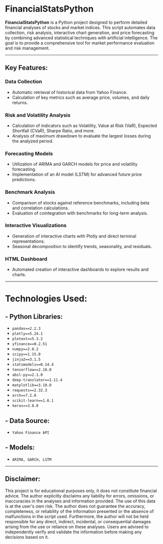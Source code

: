 # FinancialStatsPython

**FinancialStatsPython** is a Python project designed to perform detailed financial analyses of stocks and market indices. This script automates data collection, risk analysis, interactive chart generation, and price forecasting by combining advanced statistical techniques with artificial intelligence. The goal is to provide a comprehensive tool for market performance evaluation and risk management.

---

## Key Features:

### **Data Collection**
- Automatic retrieval of historical data from Yahoo Finance.
- Calculation of key metrics such as average price, volumes, and daily returns.

### **Risk and Volatility Analysis**
- Calculation of indicators such as Volatility, Value at Risk (VaR), Expected Shortfall (CVaR), Sharpe Ratio, and more.
- Analysis of maximum drawdown to evaluate the largest losses during the analyzed period.

### **Forecasting Models**
- Utilization of ARIMA and GARCH models for price and volatility forecasting.
- Implementation of an AI model (LSTM) for advanced future price predictions.

### **Benchmark Analysis**
- Comparison of stocks against reference benchmarks, including beta and correlation calculations.
- Evaluation of cointegration with benchmarks for long-term analysis.

### **Interactive Visualizations**
- Generation of interactive charts with Plotly and direct terminal representations.
- Seasonal decomposition to identify trends, seasonality, and residuals.

### **HTML Dashboard**
- Automated creation of interactive dashboards to explore results and charts.

---

# Technologies Used:

## - **Python Libraries:** 
- `pandas==2.2.3`
- `plotly==5.24.1`
- `plotext==5.3.2`
- `yfinance==0.2.51`
- `numpy==2.0.2`
- `scipy==1.15.0`
- `jinja2==3.1.5`
- `statsmodels==0.14.4`
- `tensorflow==2.18.0`
- `absl-py==2.1.0`
- `deep-translator==1.11.4`
- `matplotlib==3.10.0`
- `requests==2.32.3`
- `arch==7.2.0`
- `scikit-learn==1.6.1`
- `keras==3.8.0`

## - **Data Source:** 
- `Yahoo Finance API`

## - **Models:** 
- `ARIMA, GARCH, LSTM`

---

## Disclaimer:

This project is for educational purposes only, it does not constitute financial advice. The author explicitly disclaims any liability for errors, omissions, or inaccuracies in the analyses and information provided. The use of this data is at the user's own risk. The author does not guarantee the accuracy, completeness, or reliability of the information presented or the absence of malfunctions in the script used. Furthermore, the author will not be held responsible for any direct, indirect, incidental, or consequential damages arising from the use or reliance on these analyses. Users are advised to independently verify and validate the information before making any decisions based on it.
